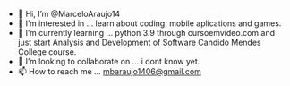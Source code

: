 - 👋 Hi, I’m @MarceloAraujo14
- 👀 I’m interested in ... learn about coding, mobile aplications and games.
- 🌱 I’m currently learning ... python 3.9 through cursoemvideo.com and just start Analysis and Development of Software Candido Mendes College course.
- 💞️ I’m looking to collaborate on ... i dont know yet.
- 📫 How to reach me ... mbaraujo1406@gmail.com

<!---
MarceloAraujo14/MarceloAraujo14 is a ✨ special ✨ repository because its `README.md` (this file) appears on your GitHub profile.
You can click the Preview link to take a look at your changes.
--->
